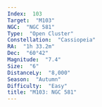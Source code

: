 ```yaml
---
Index:  103
Target:  "M103"
NGC:  "NGC 581"
Type:  "Open Cluster"
Constellation:  "Cassiopeia"
RA:  "1h 33.2m"
Dec:  "60°42"
Magnitude:  "7.4"
Size:  "6"
DistanceLy:  "8,000"
Season:  "Autumn"
Difficulty:  "Easy"
title: "M103: NGC 581"
---
```

